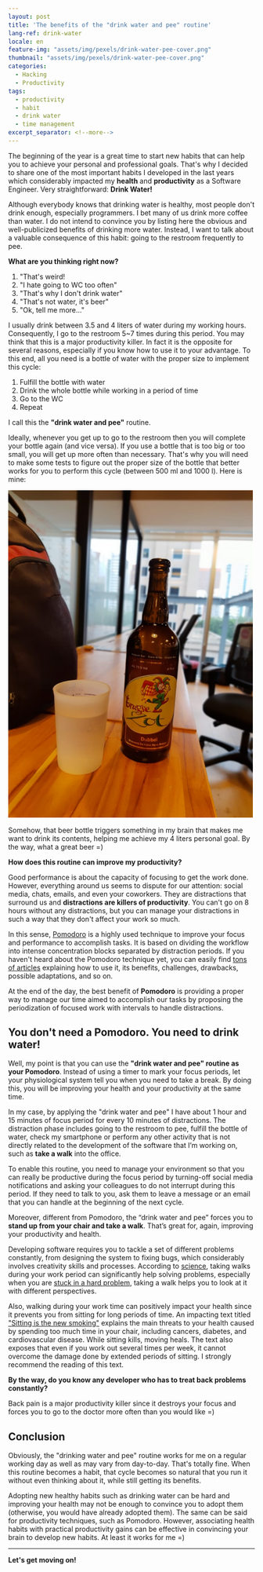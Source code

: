 ```yaml
---
layout: post
title: 'The benefits of the "drink water and pee" routine'
lang-ref: drink-water
locale: en
feature-img: "assets/img/pexels/drink-water-pee-cover.png"
thumbnail: "assets/img/pexels/drink-water-pee-cover.png"
categories:
  - Hacking
  - Productivity
tags:
  - productivity
  - habit
  - drink water
  - time management
excerpt_separator: <!--more-->
---
```


The beginning of the year is a great time to start new habits
that can help you to achieve your personal and professional goals. That's why
I decided to share one of the most important habits I developed in the last
years which considerably impacted my **health** and **productivity** as
a Software Engineer.
Very straightforward: **Drink Water!**

<!--more-->

Although everybody knows that drinking water is healthy, most people don't
drink enough, especially programmers. I bet many of us drink more coffee
than water.
I do not intend to convince you by listing here the obvious and well-publicized
benefits of drinking more water. Instead, I want to talk about
a valuable consequence of this habit: going to the restroom frequently to pee.

**What are you thinking right now?**

1. "That's weird!
2. "I hate going to WC too often"
3. "That's why I don't drink water"
4. "That's not water, it's beer"
5. "Ok, tell me more..."

I usually drink between 3.5 and 4 liters of water during my working hours.
Consequently, I go to the restroom 5~7 times during this period.
You may think that this is a major productivity killer. In fact it is the
opposite for several reasons, especially if you know how to use it to your
advantage. To this end, all you need is a bottle of water with the proper size
to implement this cycle:

1. Fulfill the bottle with water
2. Drink the whole bottle while working in a period
of time
3. Go to the WC
4. Repeat

I call this the **"drink water and pee"** routine.

Ideally, whenever you get up to go to the restroom then you will complete your
bottle again (and vice versa). If you use a bottle that is too big or too small,
you will get up more often than necessary. That's why you will need to make
some tests to figure out the proper size of the bottle that better works for you
to perform this cycle (between 500 ml and 1000 l). Here is mine:

<img src="/assets/img/others/water-bottle.jpeg" alt="Bottle of the Bugse Zot beer fulfilled by water" width="500">

Somehow, that beer bottle triggers something in my brain that makes me want
to drink its contents, helping me achieve my 4 liters personal goal.
By the way, what a great beer =)

**How does this routine can improve my productivity?**

Good performance is about the capacity of focusing to get the work done.
However, everything around us seems to dispute for our attention: social media,
chats, emails, and even your coworkers. They are distractions that surround us
and **distractions are killers of productivity**.
You can't go on 8 hours without any distractions, but you can manage your
distractions in such a way that they don't affect your work so much.

In this sense,
[Pomodoro](https://medium.com/swlh/how-to-work-40-hours-in-16-7-d9038681e652)
is a highly used technique to improve your focus and performance to accomplish
tasks. It is based on dividing the workflow into intense concentration blocks
separated by distraction periods. If you haven't heard about the Pomodoro
technique yet, you can easily find [tons of articles](https://dev.to/search?q=pomodoro%20technique)
explaining how to use it, its benefits, challenges, drawbacks,
possible adaptations, and so on.

At the end of the day, the best benefit of **Pomodoro** is providing a proper
way to manage our time aimed to accomplish our tasks by proposing the
periodization of focused work with intervals to handle distractions.

## You don't need a Pomodoro. You need to drink water!

Well, my point is that you can use the **"drink water and pee" routine as your
Pomodoro**. Instead of using a timer to mark your focus periods, let your
physiological system tell you when you need to take a break. By doing
this, you will be improving your health and your productivity at the same time.

In my case, by applying the "drink water and pee" I have about 1 hour and 15
minutes of focus period for every 10 minutes of distractions.
The distraction phase includes going to the restroom to pee, fulfill the
bottle of water, check my smartphone or perform any other activity that is not
directly related to the development of the software that I’m working on, such
as **take a walk** into the office.

To enable this routine, you need to manage your environment so that you can really
be productive during the focus period by turning-off social media notifications and
asking your colleagues to do not interrupt during this period. If they need to
talk to you, ask them to leave a message or an email that you can handle at the
beginning of the next cycle.

Moreover, different from Pomodoro, the “drink water and pee” forces you to
**stand up from your chair and take a walk**. That’s great for, again, improving
your productivity and health.

Developing software requires you to tackle a set of different problems
constantly, from designing the system to fixing bugs, which considerably
involves creativity skills and processes.
According to [science](https://www.ncbi.nlm.nih.gov/pubmed/24749966),
taking walks during your work period can significantly help solving problems,
especially when you are [stuck in a hard problem](https://news.stanford.edu/2014/04/24/walking-vs-sitting-042414/),
taking a walk helps you to look at it with different perspectives.

Also, walking during your work time can positively impact your health since
it prevents you from sitting for long periods of time. An impacting text
titled ["Sitting is the new smoking"](https://www.startstanding.org/sitting-new-smoking/#extended)
explains the main threats to your health caused by spending too much time in
your chair, including cancers, diabetes, and cardiovascular disease. While
sitting kills, moving heals. The text also exposes that even if you work out
several times per week, it cannot overcome the damage done by extended periods
of sitting. I strongly recommend the reading of this text.

**By the way, do you know any developer who has to treat back problems constantly?**

Back pain is a major productivity killer since it destroys your focus and forces
you to go to the doctor more often than you would like =)

## Conclusion

Obviously, the "drinking water and pee" routine works for me on a
regular working day as well as may vary from day-to-day. That's totally fine.
When this routine becomes a habit, that cycle becomes so natural that you run
it without even thinking about it, while still getting its benefits.

Adopting new healthy habits such as drinking water can be hard and improving
your health may not be enough to convince you to adopt
them (otherwise, you would have already adopted them). The same can be said
for productivity techniques, such as Pomodoro. However,
associating health habits with practical productivity gains can be effective
in convincing your brain to develop new habits. At least it works for me =)

<hr>

<span>**Let's get moving on!**</span>


